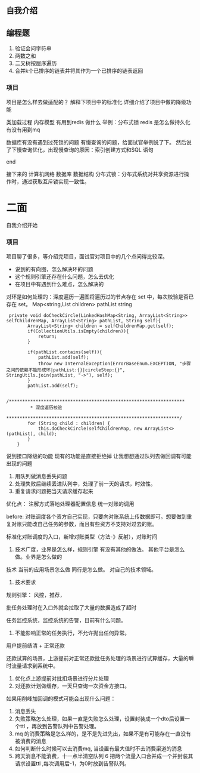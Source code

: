 ## 自我介绍

## 编程题
1. 验证会问字符串
2. 两数之和
3. 二叉树按层序遍历
4. 合并k个已排序的链表并将其作为一个已排序的链表返回

### 项目
项目是怎么样去做适配的？
解释下项目中的标准化
详细介绍了项目中做的降级功能

类加载过程
内存模型
有用到redis 做什么
举例：分布式锁
redis 是怎么做持久化
有没有用到mq

数据库有没有遇到过死锁的问题
有慢查询的问题，给面试官举例说了下。
然后说了下慢查询优化，出现慢查询的原因：索引创建方式和SQL 语句

end

接下来的  计算机网络 数据库 数据结构
分布式锁：分布式系统对共享资源进行操作时，通过获取互斥锁实现一致性。


# 二面
自我介绍开始
### 项目
项目聊了很多，等介绍完项目，面试官对项目中的几个点问得比较深。
- 说到的有向图，怎么解决环的问题
- 这个规则引擎还存在什么问题，怎么去优化
- 在项目中有遇到什么难点，怎么解决的

对环是如何处理的：深度遍历一遍图将遍历过的节点存在 set 中，每次校验是否已存在 set。
Map<string,List<String> children>  pathList string

``` 
 private void doCheckCircle(LinkedHashMap<String, ArrayList<String>> selfChildrenMap, ArrayList<String> pathList, String self){
        ArrayList<String> children = selfChildrenMap.get(self);
        if(CollectionUtils.isEmpty(children)){
            return;
        }

        if(pathList.contains(self)){
            pathList.add(self);
            throw new InternalException(ErrorBaseEnum.EXCEPTION, "步骤之间的依赖不能形成环|pathList:{}|circleStep:{}", StringUtils.join(pathList, "->"), self);
        }
        pathList.add(self);

        /******************************************************************
         * 深度遍历校验
         *****************************************************************/
        for (String child : children) {
            this.doCheckCircle(selfChildrenMap, new ArrayList<>(pathList), child);
        }
    }
```


说到接口降级的功能
现有的功能是直接拒绝掉
让我想想通过队列去做回调有可能出现的问题
1. 用队列做消息丢失问题
2. 处理失败后继续丢进队列中，处理了前一天的请求，时效性。
3. 重复请求问题把当天请求缓存起来



优化点：
注解方式落地处理器配置信息
统一对账的调用

before: 对账调度各个资方自己实现，只要向对账系统上传数据即可。想要做到重复对账只能改自己任务的参数，而且有些资方不支持对过去的账。

标准化对账调度的入口，新增对账类型（方法-》反射），对账时间

1. 技术广度，业界是怎么样，规则引擎
有没有其他的做法。
其他平台是怎么做。业界是怎么做的

技术 当前的应用场景怎么做 同行是怎么做。
对自己的技术领域。

1. 技术要求


规则引擎： 风控，推荐，

批任务处理时在入口外就会拉取了大量的数据造成了超时

任务监控系统，监控系统的告警，目前有什么问题。
1. 不能影响正常的任务执行，不允许抛出任何异常。


用户提前结清 + 正常还款

还款试算的场景，上游提前对正常还款批任务处理的场景进行试算缓存，大量的瞬时流量请求到系统中。
1. 优化点上游提前对批扣场景进行分片处理
2. 对还款计划做缓存，一天只查询一次资金方接口。

如果用削峰加回调的模式可能会出现什么问题：
1. 消息丢失
2. 失败策略怎么处理，如果一直是失败怎么处理，设置封装成一个dto后设置一个ttl ，再放到告警队列中告警处理。
3. mq 的消费策略是怎么样的，是不是先进先出，如果不是有可能存在一直没有被消费的消息
4. 如何判断什么时候可以去消费mq, 当设置有最大值时不去消费渠道的消息
5. 跨天消息不能消费，十一点半清空队列
6  把两个流量入口合并成一个并封装其请求设置ttl ,每次调用后-1，为0时放到告警队列。





